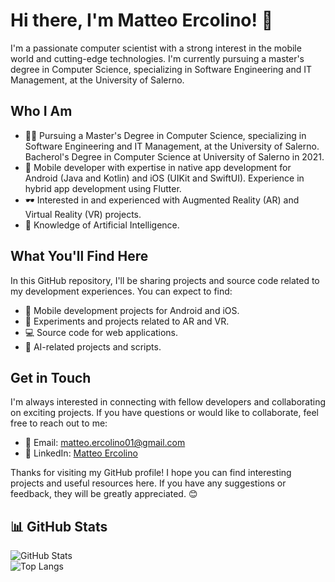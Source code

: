# Hi there, I'm Matteo Ercolino! 👋

I'm a passionate computer scientist with a strong interest in the mobile world and cutting-edge technologies. I'm currently pursuing a master's degree in Computer Science, specializing in Software Engineering and IT Management, at the University of Salerno.

## Who I Am

- 👨‍🎓 Pursuing a Master's Degree in Computer Science, specializing in Software Engineering and IT Management, at the University of Salerno. Bacherol's Degree in Computer Science at University of Salerno in 2021.
- 📱 Mobile developer with expertise in native app development for Android (Java and Kotlin) and iOS (UIKit and SwiftUI). Experience in hybrid app development using Flutter.
- 🕶️ Interested in and experienced with Augmented Reality (AR) and Virtual Reality (VR) projects.
- 🤖 Knowledge of Artificial Intelligence.

## What You'll Find Here

In this GitHub repository, I'll be sharing projects and source code related to my development experiences. You can expect to find:

- 📱 Mobile development projects for Android and iOS.
- 🚀 Experiments and projects related to AR and VR.
- 💻 Source code for web applications.
- 🤖 AI-related projects and scripts.

## Get in Touch

I'm always interested in connecting with fellow developers and collaborating on exciting projects. If you have questions or would like to collaborate, feel free to reach out to me:

- 📧 Email: [matteo.ercolino01@gmail.com](mailto:matteo.ercolino01@gmail.com)
- 💼 LinkedIn: [Matteo Ercolino](https://www.linkedin.com/in/matteo-ercolino-b40054211)

Thanks for visiting my GitHub profile! I hope you can find interesting projects and useful resources here. If you have any suggestions or feedback, they will be greatly appreciated. 😊

## 📊 GitHub Stats 
![GitHub Stats](https://github-readme-stats.vercel.app/api?username=matthew-2000&show_icons=true&theme=github_dark&count_private=true)  
![Top Langs](https://github-readme-stats.vercel.app/api/top-langs/?username=matthew-2000&layout=compact&theme=github_dark)
